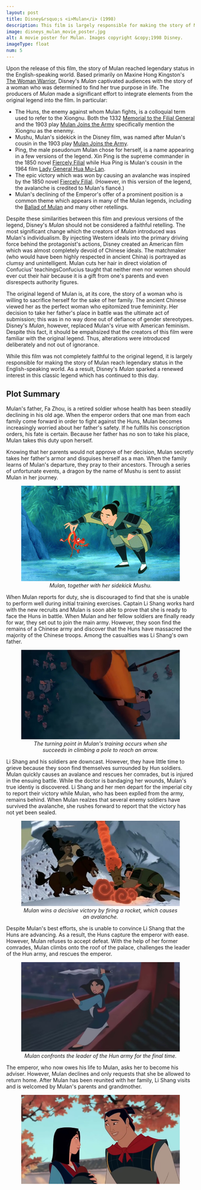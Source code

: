 ```yaml
---
layout: post
title: Disney&rsquo;s <i>Mulan</i> (1998)
description: This film is largely responsible for making the story of Mulan reach legendary status in the West.
image: disneys_mulan_movie_poster.jpg
alt: A movie poster for Mulan. Images copyright &copy;1998 Disney.
imageType: float
num: 5
---
```


Upon the release of this film, the story of Mulan reached legendary status in the English-speaking world. Based primarily on Maxine Hong Kingston's [The Woman Warrior](/pages/post_imperial/the_woman_warrior), Disney's *Mulan* captivated audiences with the story of a woman who was determined to find her true purpose in life. The producers of *Mulan* made a significant effort to integrate elements from the original legend into the film. In particular:

- The Huns, the enemy against whom Mulan fights, is a colloquial term used to refer to the Xiongnu. Both the 1332 [Memorial to the Filial General](/pages/yuan/memorial_filial_general) and the 1903 play [Mulan Joins the Army](/pages/qing/mulan_joins_the_army_1903) specifically mention the Xiongnu as the enenmy.
- Mushu, Mulan's sidekick in the Disney film, was named after Mulan's cousin in the 1903 play [Mulan Joins the Army](/pages/qing/mulan_joins_the_army_1903).
- Ping, the male pseudonum Mulan chose for herself, is a name appearing in a few versions of the legend. Xin Ping is the supreme commander in the 1850 novel [Fiercely Filial](/pages/qing/fiercely_filial) while Hua Ping is Mulan's cousin in the 1964 film [Lady General Hua Mu-Lan](/pages/post_imperial/lady_general_hua_mulan).
- The epic victory which was won by causing an avalanche was inspired by the 1850 novel [Fiercely Filial](/pages/qing/fiercely_filial). (However, in this version of the legend, the avalanche is credited to Mulan's fianc&eacute;.)
- Mulan's declining of the Emperor's offer of a prominent position is a common theme which appears in many of the Mulan legends, including the [Ballad of Mulan](/pages/northern_wei/ballad_of_mulan) and many other retellings.

Despite these similarities between this film and previous versions of the legend, Disney's *Mulan* should not be considered a faithful retelling. The most significant change which the creators of *Mulan* introduced was Mulan's individualism. By injecting Western ideals into the primary driving force behind the protagonist's actions, Disney created an American film which was almost completely devoid of Chinese ideals. The matchmaker (who would have been highly respected in ancient China) is portrayed as clumsy and unintelligent. Mulan cuts her hair in direct violation of <span class="tip">Confucius' teachings<span class="tiptext">Confucius taught that neither men nor women should ever cut their hair because it is a gift from one's parents</span></span> and even disrespects authority figures.

The original legend of Mulan is, at its core, the story of a woman who is willing to sacrifice herself for the sake of her family. The ancient Chinese viewed her as the perfect woman who epitomized true femininity. Her decision to take her father's place in battle was the ultimate act of submission; this was in no way done out of defiance of gender stereotypes. Disney's *Mulan*, however, replaced Mulan's virue with American feminism. Despite this fact, it should be empahsized that the creators of this film were familiar with the original legend. Thus, alterations were introduced deliberately and not out of ignorance.

While this film was not completely faithful to the original legend, it is largely responsible for making the story of Mulan reach legendary status in the English-speaking world. As a result, Disney's *Mulan* sparked a renewed interest in this classic legend which has continued to this day.

<h2>Plot Summary</h2>

Mulan's father, Fa Zhou, is a retired soldier whose health has been steadily declining in his old age. When the emperor orders that one man from each family come forward in order to fight against the Huns, Mulan becomes increasingly worried about her father's safety. If he fulfills his conscription orders, his fate is certain. Because her father has no son to take his place, Mulan takes this duty upon herself.

Knowing that her parents would not approve of her decision, Mulan secretly takes her father's armor and disguises herself as a man. When the family learns of Mulan's departure, they pray to their ancestors. Through a series of unfortunate events, a dragon by the name of Mushu is sent to assist Mulan in her journey.

<figure class="float right" style="max-width: 450px;">
<img class="fillimg lazy" src="/assets/images/articles/disneys_mulan/mulan_mushu.jpg" alt="Mulan, together with her sidekick Mushu. Mulan is holding Mushu." />
<figcaption style="text-align: center;"><i>Mulan, together with her sidekick Mushu.</i></figcaption>
</figure>

When Mulan reports for duty, she is discouraged to find that she is unable to perform well during initial training exercises. Captain Li Shang works hard with the new recruits and Mulan is soon able to prove that she is ready to face the Huns in battle. When Mulan and her fellow soldiers are finally ready for war, they set out to join the main army. However, they soon find the remains of a Chinese army and discover that the Huns have massacred the majority of the Chinese troops. Among the casualties was Li Shang's own father.

<figure class="float left" style="max-width: 450px;">
<img class="fillimg lazy" src="/assets/images/articles/disneys_mulan/mulan_training.jpg" alt="The turning point in Mulan's training occurs when she succeeds in climbing a pole to reach an arrow." />
<figcaption style="text-align: center;"><i>The turning point in Mulan's training occurs when she succeeds in climbing a pole to reach an arrow.</i></figcaption>
</figure>

Li Shang and his soldiers are downcast. However, they have little time to grieve because they soon find themselves surrounded by Hun soldiers. Mulan quickly causes an avalance and rescues her comrades, but is injured in the ensuing battle. While the doctor is bandaging her wounds, Mulan's true identiy is discovered. Li Shang and her men depart for the imperial city to report their victory while Mulan, who has been explled from the army, remains behind. When Mulan realzes that several enemy soldiers have survived the avalanche, she rushes forward to report that the victory has not yet been sealed.

<figure class="float right" style="max-width: 450px;">
<img class="fillimg lazy" src="/assets/images/articles/disneys_mulan/mulan_avalanche.jpg" alt="Mulan wins a decisive victory by firing a rocket, which causes an avalanche." />
<figcaption style="text-align: center;"><i>Mulan wins a decisive victory by firing a rocket, which causes an avalanche.</i></figcaption>
</figure>

Despite Mulan's best efforts, she is unable to convince Li Shang that the Huns are advancing. As a result, the Huns capture the emperor with ease. However, Mulan refuses to accept defeat. With the help of her former comrades, Mulan climbs onto the roof of the palace, challenges the leader of the Hun army, and rescues the emperor.

<figure class="float left" style="max-width: 450px;">
<img class="fillimg lazy" src="/assets/images/articles/disneys_mulan/mulan_final_battle.jpg" alt="Mulan confronts the leader of the Hun army for the final time." />
<figcaption style="text-align: center;"><i>Mulan confronts the leader of the Hun army for the final time.</i></figcaption>
</figure>

The emperor, who now owes his life to Mulan, asks her to become his adviser. However, Mulan declines and only requests that she be allowed to return home. After Mulan has been reunited with her family, Li Shang visits and is welcomed by Mulan's parents and grandmother.

<figure class="float right" style="max-width: 450px;">
<img class="fillimg lazy" src="/assets/images/articles/disneys_mulan/final_scene_mulan_li_shang.jpg" alt="Mulan and Li Shang exchanging a glance under a magnolia truee." />
</figure>

<link rel="stylesheet" href="/assets/themes/twitter/css/tip.css" type="text/css" media="all" />
